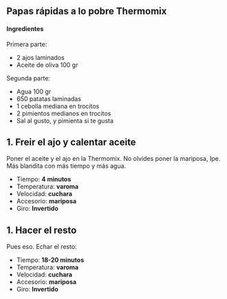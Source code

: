 ## Papas rápidas a lo pobre Thermomix

#### Ingredientes

Primera parte: 
* 2 ajos laminados
* Aceite de oliva 100 gr

Segunda parte:
* Agua 100 gr
* 650 patatas laminadas
* 1 cebolla mediana en trocitos
* 2 pimientos medianos en trocitos
* Sal al gusto, y pimienta si te gusta

## 1. Freir el ajo y calentar aceite

Poner el aceite y el ajo en la Thermomix. No olvides poner la mariposa, Ipe. Más blandita con más tiempo y más agua.

* Tiempo: **4 minutos** 
* Temperatura: **varoma**
* Velocidad: **cuchara**
* Accesorio: **mariposa**
* Giro: **Invertido**

## 1. Hacer el resto

Pues eso. Echar el resto:

* Tiempo: **18-20 minutos** 
* Temperatura: **varoma**
* Velocidad: **cuchara**
* Accesorio: **mariposa**
* Giro: **Invertido**